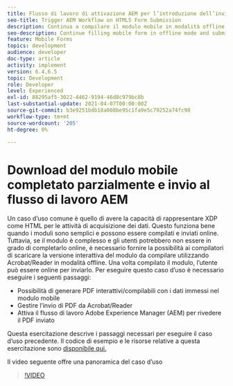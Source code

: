 ```yaml
---
title: Flusso di lavoro di attivazione AEM per l’introduzione dell’invio di moduli HTML5
seo-title: Trigger AEM Workflow on HTML5 Form Submission
description: Continua a compilare il modulo mobile in modalità offline e invia il modulo mobile per attivare AEM flusso di lavoro
seo-description: Continue filling mobile form in offline mode and submit mobile form to trigger AEM workflow
feature: Mobile Forms
topics: development
audience: developer
doc-type: article
activity: implement
version: 6.4,6.5
topic: Development
role: Developer
level: Experienced
exl-id: 88295af5-3022-4462-9194-46d8c979bc8b
last-substantial-update: 2021-04-07T00:00:00Z
source-git-commit: b3e9251bdb18a008be95c1fa9e5c79252a74fc98
workflow-type: tm+mt
source-wordcount: '205'
ht-degree: 0%

---
```


# Download del modulo mobile completato parzialmente e invio al flusso di lavoro AEM

Un caso d’uso comune è quello di avere la capacità di rappresentare XDP come HTML per le attività di acquisizione dei dati. Questo funziona bene quando i moduli sono semplici e possono essere compilati e inviati online. Tuttavia, se il modulo è complesso e gli utenti potrebbero non essere in grado di completarlo online, è necessario fornire la possibilità ai compilatori di scaricare la versione interattiva del modulo da compilare utilizzando Acrobat/Reader in modalità offline. Una volta compilato il modulo, l’utente può essere online per inviarlo.
Per eseguire questo caso d’uso è necessario eseguire i seguenti passaggi:

* Possibilità di generare PDF interattivi/compilabili con i dati immessi nel modulo mobile
* Gestire l’invio di PDF da Acrobat/Reader
* Attiva il flusso di lavoro Adobe Experience Manager (AEM) per rivedere il PDF inviato

Questa esercitazione descrive i passaggi necessari per eseguire il caso d’uso precedente. Il codice di esempio e le risorse relative a questa esercitazione sono [disponibile qui.](part-four.md)

Il video seguente offre una panoramica del caso d’uso

>[!VIDEO](https://video.tv.adobe.com/v/29677?quality=12&learn=on)
